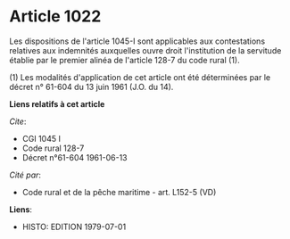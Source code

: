 # Article 1022

Les dispositions de l'article 1045-I sont applicables aux contestations relatives aux indemnités auxquelles ouvre droit
l'institution de la servitude établie par le premier alinéa de l'article 128-7 du code rural (1).

(1) Les modalités d'application de cet article ont été déterminées par le décret n° 61-604 du 13 juin 1961 (J.O. du 14).

**Liens relatifs à cet article**

_Cite_:

  - CGI 1045 I
  - Code rural 128-7
  - Décret n°61-604 1961-06-13

_Cité par_:

  - Code rural et de la pêche maritime - art. L152-5 (VD)

**Liens**:

  - HISTO: EDITION 1979-07-01

